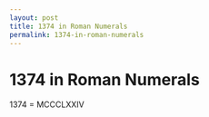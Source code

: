 ```yaml
---
layout: post
title: 1374 in Roman Numerals
permalink: 1374-in-roman-numerals
---
```


# 1374 in Roman Numerals

1374 = MCCCLXXIV
